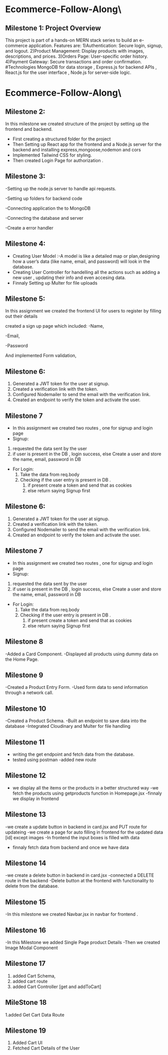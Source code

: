 # Ecommerce-Follow-Along\

## Milestone 1: Project Overview

This project is part of a hands-on MERN stack series to build an e-commerce application.
Features are:
1)Authentication: Secure login, signup, and logout.
2)Product Management: Display products with images, descriptions, and prices.
3)Orders Page: User-specific order history.
4)Payment Gateway: Secure transactions and order confirmation.
#Technologies
MongoDB for data storage , Express.js for backend APIs , React.js for the user interface , Node.js for server-side logic.

# Ecommerce-Follow-Along\

## Milestone 2: 
In this milestone we created structure of the project by  setting  up the frontend and backend.
- First creating a structured folder for the project
- Then Setting up  React app for the frontend and a Node.js server for the backend and installing express,mongoose,nodemon and cors
- Implemented  Tailwind CSS for styling.
- Then created Login Page for authorization .

## Milestone 3:
-Setting  up the node.js server to handle api requests.

-Setting up  folders for  backend code 

-Connecting  application  the to MongoDB

-Connecting  the database and server

-Create a error handler
## Milestone 4:
- Creating User Model :-A model is like a detailed map or plan,designing how a user’s data (like name, email, and password) will look in the database.
- Creating User Controller for handelling all the actions such as  adding a new user , updating their info and even accesing data.
- Finnaly Setting up Multer for file uploads 

## Milestone 5:
In this assignment we created the frontend UI for users to register by filling out their details

created a sign up page which included:
-Name,

-Email,

-Password

And implemented Form validation,


## Milestone 6:
1) Generated a JWT token for the user at signup.
2) Created a verification link with the token.
3) Configured Nodemailer to send the email with the verification link.
4) Created an endpoint to verify the token and activate the user.

## Milestone 7
 - In this assignment we created two routes , one for signup and login page
 -  Signup:
   1. requested  the data sent by the user
   2. if user is  present in the DB , login success, else  Create a user and store the name, email, password in DB
     
- For Login:
   1. Take the data from  req.body
   2. Checking if the user entry is present in DB .
      1. if present  create a token and send that as cookies 
      2. else return saying Signup first
   




## Milestone 6:
1) Generated a JWT token for the user at signup.
2) Created a verification link with the token.
3) Configured Nodemailer to send the email with the verification link.
4) Created an endpoint to verify the token and activate the user.

## Milestone 7
 - In this assignment we created two routes , one for signup and login page
 -  Signup:
   1. requested  the data sent by the user
   2. if user is  present in the DB , login success, else  Create a user and store the name, email, password in DB
     
- For Login:
   1. Take the data from  req.body
   2. Checking if the user entry is present in DB .
      1. if present  create a token and send that as cookies 
      2. else return saying Signup first
   

## Milestone 8
-Added a Card Component.
-Displayed all products using dummy data on the Home Page.

## Milestone 9
-Created a Product Entry Form.
-Used form data to send information through a network call.

## Milestone 10
-Created a Product Schema.
-Built an endpoint to save data into the database
-Integrated Cloudinary and Multer for file handling


## Milestone 11
- writing the get endpoint and fetch data from the database.
- tested using postman 
-added new route 

## Milestone 12
- we display all the items or the products in a better structured way
-we fetch the products using getproducts function in Homepage.jsx
-finnaly we display in frontend


## Milestone 13
-we create a update button in backend in card.jsx and PUT route for updateing
-we create a page for auto filling in frontend for the updated data [id] except images 
-In frontend  the input boxes is filled with data
- finnaly fetch data from backend and once we have data 


## Milestone 14
-we create a delete button in backend in card.jsx 
-connected a DELETE route in the backend
-Delete button at the frontend with functionality to delete from the database.


## Milestone 15
-In this milestone we created Navbar.jsx in navbar for frontend .

## Milestone 16
-In this Milestone we added Single Page product Details
-Then we created Image Modal Component


## Milestone 17
1. added Cart Schema,
2. added cart route
3. added Cart Controller [get and addToCart]

## MileStone 18
1.added  Get Cart Data Route

## Milestone 19
1. Added Cart UI
2. Fetched Cart Details of the User 

